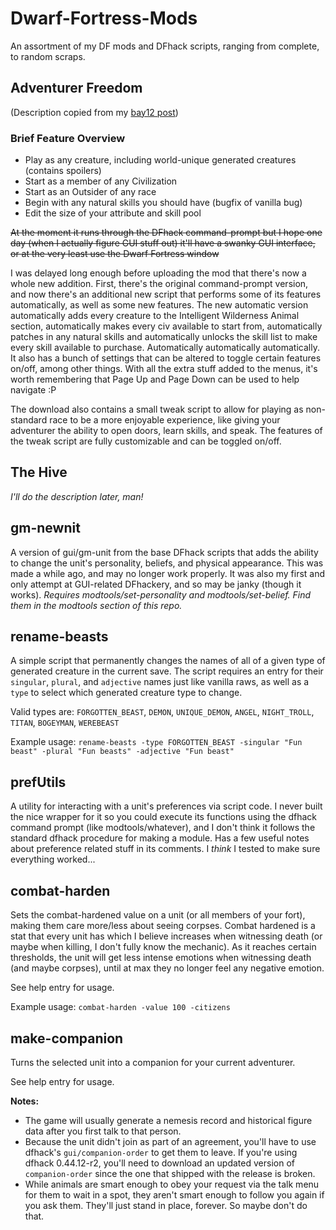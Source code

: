 # Dwarf-Fortress-Mods
An assortment of my DF mods and DFhack scripts, ranging from complete, to random scraps.

## Adventurer Freedom
(Description copied from my [bay12 post](http://www.bay12forums.com/smf/index.php?topic=164709.0))
### Brief Feature Overview
* Play as any creature, including world-unique generated creatures (contains spoilers)
* Start as a member of any Civilization
* Start as an Outsider of any race
* Begin with any natural skills you should have (bugfix of vanilla bug)
* Edit the size of your attribute and skill pool

~~At the moment it runs through the DFhack command-prompt but I hope one day (when I actually figure GUI stuff out) it'll have a swanky GUI interface, or at the very least use the Dwarf Fortress window~~

I was delayed long enough before uploading the mod that there's now a whole new addition. First, there's the original command-prompt version, and now there's an additional new script that performs some of its features automatically, as well as some new features. The new automatic version automatically adds every creature to the Intelligent Wilderness Animal section, automatically makes every civ available to start from, automatically patches in any natural skills and automatically unlocks the skill list to make every skill available to purchase. Automatically automatically automatically. It also has a bunch of settings that can be altered to toggle certain features on/off, among other things. With all the extra stuff added to the menus, it's worth remembering that Page Up and Page Down can be used to help navigate :P

The download also contains a small tweak script to allow for playing as non-standard race to be a more enjoyable experience, like giving your adventurer the ability to open doors, learn skills, and speak. The features of the tweak script are fully customizable and can be toggled on/off.

## The Hive
*I'll do the description later, man!*

## gm-newnit
A version of gui/gm-unit from the base DFhack scripts that adds the ability to change the unit's personality, beliefs, and physical appearance. This was made a while ago, and may no longer work properly. It was also my first and only attempt at GUI-related DFhackery, and so may be janky (though it works). *Requires modtools/set-personality and modtools/set-belief. Find them in the modtools section of this repo.*

## rename-beasts
A simple script that permanently changes the names of all of a given type of generated creature in the current save. The script requires an entry for their `singular`, `plural`, and `adjective` names just like vanilla raws, as well as a `type` to select which generated creature type to change.

Valid types are: `FORGOTTEN_BEAST`, `DEMON`, `UNIQUE_DEMON`, `ANGEL`, `NIGHT_TROLL`, `TITAN`, `BOGEYMAN`, `WEREBEAST`

Example usage: ``rename-beasts -type FORGOTTEN_BEAST -singular "Fun beast" -plural "Fun beasts" -adjective "Fun beast"``

## prefUtils
A utility for interacting with a unit's preferences via script code. I never built the nice wrapper for it so you could execute its functions using the dfhack command prompt (like modtools/whatever), and I don't think it follows the standard dfhack procedure for making a module. Has a few useful notes about preference related stuff in its comments. I *think* I tested to make sure everything worked...

## combat-harden
Sets the combat-hardened value on a unit (or all members of your fort), making them care more/less about seeing corpses. Combat hardened is a stat that every unit has which I believe increases when witnessing death (or maybe when killing, I don't fully know the mechanic). As it reaches certain thresholds, the unit will get less intense emotions when witnessing death (and maybe corpses), until at max they no longer feel any negative emotion.

See help entry for usage.

Example usage: ``combat-harden -value 100 -citizens``

## make-companion
Turns the selected unit into a companion for your current adventurer. 

See help entry for usage.

**Notes:**
* The game will usually generate a nemesis record and historical figure data after you first talk to that person.
* Because the unit didn't join as part of an agreement, you'll have to use dfhack's `gui/companion-order` to get them to leave. If you're using dfhack 0.44.12-r2, you'll need to download an updated version of `companion-order` since the one that shipped with the release is broken.
* While animals are smart enough to obey your request via the talk menu for them to wait in a spot, they aren't smart enough to follow you again if you ask them. They'll just stand in place, forever. So maybe don't do that.
